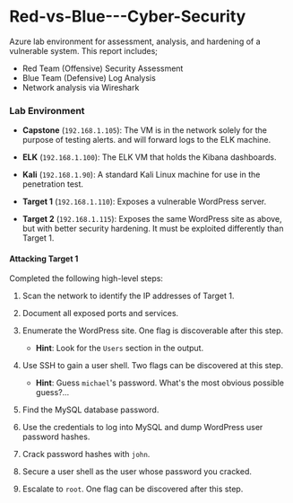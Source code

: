 # Red-vs-Blue---Cyber-Security

Azure lab environment  for assessment, analysis, and hardening of a vulnerable system.
This report includes;
   - Red Team (Offensive) Security Assessment
   - Blue Team (Defensive) Log Analysis
   - Network analysis via Wireshark

### Lab Environment 

- **Capstone** (`192.168.1.105`): The VM is in the network solely for the purpose of testing alerts. and will forward logs to the ELK machine. 
  
- **ELK** (`192.168.1.100`): The ELK VM that holds the Kibana dashboards.

- **Kali** (`192.168.1.90`): A standard Kali Linux machine for use in the penetration test. 
  
- **Target 1** (`192.168.1.110`): Exposes a vulnerable WordPress server.

- **Target 2** (`192.168.1.115`): Exposes the same WordPress site as above, but with better security hardening. It must be exploited differently than Target 1.

#### Attacking Target 1

Completed the following high-level steps:
1. Scan the network to identify the IP addresses of Target 1.

2. Document all exposed ports and services.

3. Enumerate the WordPress site. One flag is discoverable after this step.
     - **Hint**: Look for the `Users` section in the output.

4. Use SSH to gain a user shell. Two flags can be discovered at this step.
     - **Hint**: Guess `michael`'s password. What's the most obvious possible guess?...

5. Find the MySQL database password.
     

6. Use the credentials to log into MySQL and dump WordPress user password hashes.

7. Crack password hashes with `john`.
 
8. Secure a user shell as the user whose password you cracked.

9. Escalate to `root`. One flag can be discovered after this step.
